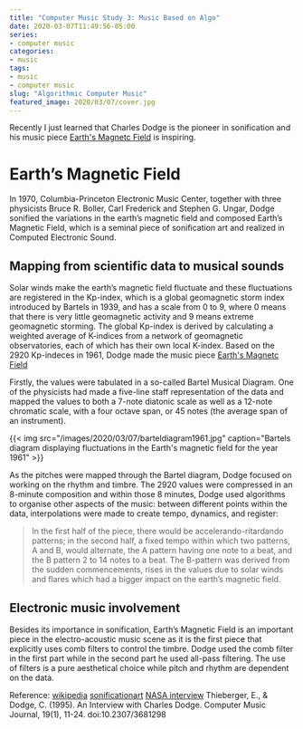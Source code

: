 ```yaml
---
title: "Computer Music Study 3: Music Based on Algo"
date: 2020-03-07T11:49:56-05:00
series:
- computer music
categories:
- music
tags:
- music
- computer music
slug: "Algorithmic Computer Music"
featured_image: 2020/03/07/cover.jpg
---
```


Recently I just learned that Charles Dodge is the pioneer in sonification and his music piece [Earth's Magnetc Field](https://sonificationart.wordpress.com/2017/06/01/earths-magnetic-field-realizations-in-computed-electronic-sound/) is inspiring.
<!--more-->

# Earth’s Magnetic Field

In 1970, Columbia-Princeton Electronic Music Center, together with three physicists Bruce R. Boller, Carl Frederick and Stephen G. Ungar, Dodge sonified the variations in the earth’s magnetic field and composed Earth’s Magnetic Field, which is a seminal piece of sonification art and realized in Computed Electronic Sound.

## Mapping from scientific data to musical sounds

Solar winds make the earth’s magnetic field fluctuate and these fluctuations are registered in the Kp-index, which is a global geomagnetic storm index introduced by Bartels in 1939, and has a scale from 0 to 9, where 0 means that there is very little geomagnetic activity and 9 means extreme geomagnetic storming. The global Kp-index is derived by calculating a weighted average of K-indices from a network of geomagnetic observatories, each of which has their own local K-index. Based on the 2920 Kp-indeces in 1961, Dodge made the music piece [Earth's Magnetc Field](https://youtu.be/j5MHsnc67yw)

Firstly, the values were tabulated in a so-called Bartel Musical Diagram. One of the physicists had made a five-line staff representation of the data and mapped the values to both a 7-note diatonic scale as well as a 12-note chromatic scale, with a four octave span, or 45 notes (the average span of an instrument).

{{< img src="/images/2020/03/07/barteldiagram1961.jpg" caption="Bartels diagram displaying fluctuations in the Earth's magnetic field for the year 1961" >}}

As the pitches were mapped through the Bartel diagram, Dodge focused on working on the rhythm and timbre. The 2920 values were compressed in an 8-minute composition and within those 8 minutes, Dodge used algorithms to organise other aspects of the music: between different points within the data, interpolations were made to create tempo, dynamics, and register:

>In the first half of the piece, there would be accelerando-ritardando patterns; in the second half, a fixed tempo within which two patterns, A and B, would alternate, the A pattern having one note to a beat, and the B pattern 2 to 14 notes to a beat. The B-pattern was derived from the sudden commencements, rises in the values due to solar winds and flares which had a bigger impact on the earth’s magnetic field.

## Electronic music involvement

Besides its importance in sonification, Earth’s Magnetic Field is an important piece in the electro-acoustic music scene as it is the first piece that explicitly uses comb filters to control the timbre. Dodge used the comb filter in the first part while in the second part he used all-pass filtering. The use of filters is a pure aesthetical choice while pitch and rhythm are dependent on the data.

Reference:
[wikipedia](https://en.wikipedia.org/wiki/Charles_Dodge_(composer))
[sonificationart](https://sonificationart.wordpress.com/2017/06/01/earths-magnetic-field-realizations-in-computed-electronic-sound/)
[NASA interview](https://appel.nasa.gov/2016/08/05/nasa-inspires-synergy-between-music-and-science/)
Thieberger, E., & Dodge, C. (1995). An Interview with Charles Dodge. Computer Music Journal, 19(1), 11-24. doi:10.2307/3681298
